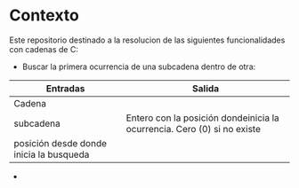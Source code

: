 # Contexto

Este repositorio destinado a la resolucion de las siguientes funcionalidades con cadenas de C:

- Buscar la primera ocurrencia de una subcadena dentro de otra:
  
 | Entradas| Salida|
 |---------|-------|
 | Cadena  ||
 |subcadena|Entero con la posición dondeinicia la ocurrencia. Cero (0) si no existe|
 |posición desde donde inicia la busqueda||
-
